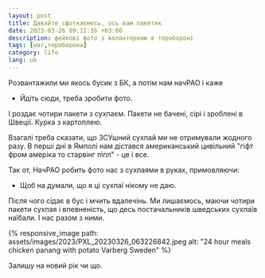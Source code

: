 ```yaml
---
layout: post
title: Давайте сфоткаємось, ось вам пакетик
date: 2023-03-26 09:11:16 +03:00
description: фейкові фото з волонтеркою в теробороні
tags: [war,тероборона]
category: life
lang: uk
---
```


Розвантажили ми якось бусик з БК, а потім нам начРАО і каже

- Йдіть сюди, треба зробити фото. 

І роздає чотири пакети з сухпаєм. 
Пакети не бачені, сірі і зроблені в Швеції.
Курка з картоплею.

Взагалі треба сказати, що ЗСУшний сухпай ми не отримували жодного разу. 
В перші дні в Ямполі нам дістався американський цивільний "гіфт фром амеріка то старвінг піпл" - це і все.

Так от, НачРАО робить фото нас з сухпаями в руках, примовляючи:

- Щоб на думали, що я ці сухпаї нікому не даю.

Після чого сідає в бус і мчить вдалечінь.
Ми лишаємось, маючи чотири пакети сухпая і впевненість, що десь постачальників шведських сухпаїв наїбали. 
І нас разом з ними.


{% responsive_image path: assets/images/2023/PXL_20230326_063226842.jpeg alt: "24 hour meals chicken panang with potato Varberg Sweden" %}

Залишу на новий рік чи що. 
